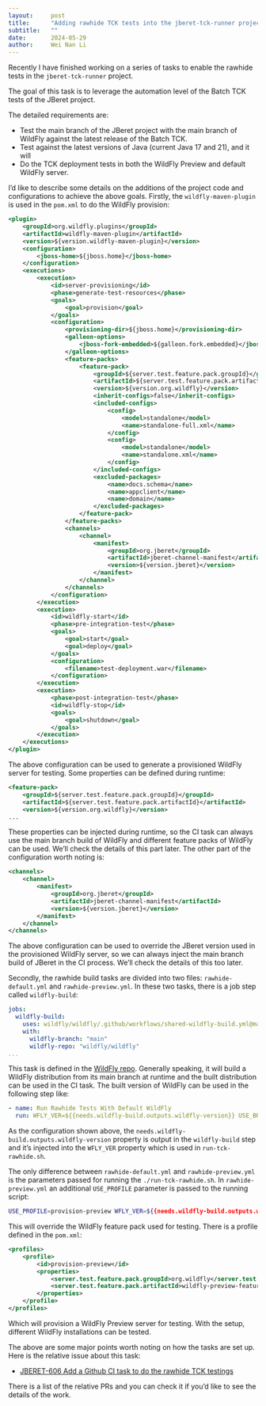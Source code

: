 ```yaml
---
layout:     post
title:      "Adding rawhide TCK tests into the jberet-tck-runner project"
subtitle:   ""
date:       2024-05-29
author:     Wei Nan Li
---
```


Recently I have finished working on a series of tasks to enable the rawhide tests in the `jberet-tck-runner` project.

The goal of this task is to leverage the automation level of the Batch TCK tests of the JBeret project.

The detailed requirements are:

* Test the main branch of the JBeret project with the main branch of WildFly against the latest release of the Batch TCK.
* Test against the latest versions of Java (current Java 17 and 21), and it will
* Do the TCK deployment tests in both the WildFly Preview and default WildFly server.

I’d like to describe some details on the additions of the project code and configurations to achieve the above goals. Firstly, the `wildfly-maven-plugin` is used in the `pom.xml` to do the WildFly provision:


```xml
<plugin>
    <groupId>org.wildfly.plugins</groupId>
    <artifactId>wildfly-maven-plugin</artifactId>
    <version>${version.wildfly-maven-plugin}</version>
    <configuration>
        <jboss-home>${jboss.home}</jboss-home>
    </configuration>
    <executions>
        <execution>
            <id>server-provisioning</id>
            <phase>generate-test-resources</phase>
            <goals>
                <goal>provision</goal>
            </goals>
            <configuration>
                <provisioning-dir>${jboss.home}</provisioning-dir>
                <galleon-options>
                    <jboss-fork-embedded>${galleon.fork.embedded}</jboss-fork-embedded>
                </galleon-options>
                <feature-packs>
                    <feature-pack>
                        <groupId>${server.test.feature.pack.groupId}</groupId>
                        <artifactId>${server.test.feature.pack.artifactId}</artifactId>
                        <version>${version.org.wildfly}</version>
                        <inherit-configs>false</inherit-configs>
                        <included-configs>
                            <config>
                                <model>standalone</model>
                                <name>standalone-full.xml</name>
                            </config>
                            <config>
                                <model>standalone</model>
                                <name>standalone.xml</name>
                            </config>
                        </included-configs>
                        <excluded-packages>
                            <name>docs.schema</name>
                            <name>appclient</name>
                            <name>domain</name>
                        </excluded-packages>
                    </feature-pack>
                </feature-packs>
                <channels>
                    <channel>
                        <manifest>
                            <groupId>org.jberet</groupId>
                            <artifactId>jberet-channel-manifest</artifactId>
                            <version>${version.jberet}</version>
                        </manifest>
                    </channel>
                </channels>
            </configuration>
        </execution>
        <execution>
            <id>wildfly-start</id>
            <phase>pre-integration-test</phase>
            <goals>
                <goal>start</goal>
                <goal>deploy</goal>
            </goals>
            <configuration>
                <filename>test-deployment.war</filename>
            </configuration>
        </execution>
        <execution>
            <phase>post-integration-test</phase>
            <id>wildfly-stop</id>
            <goals>
                <goal>shutdown</goal>
            </goals>
        </execution>
    </executions>
</plugin>
```

The above configuration can be used to generate a provisioned WildFly server for testing. Some properties can be defined during runtime:

```xml
<feature-pack>
	<groupId>${server.test.feature.pack.groupId}</groupId>
	<artifactId>${server.test.feature.pack.artifactId}</artifactId>
	<version>${version.org.wildfly}</version>
...
```

These properties can be injected during runtime, so the CI task can always use the main branch build of WildFly and different feature packs of WildFly can be used. We’ll check the details of this part later. The other part of the configuration worth noting is:

```xml
<channels>
    <channel>
        <manifest>
            <groupId>org.jberet</groupId>
            <artifactId>jberet-channel-manifest</artifactId>
            <version>${version.jberet}</version>
        </manifest>
    </channel>
</channels>
```

The above configuration can be used to override the JBeret version used in the provisioned WildFly server, so we can always inject the main branch build of JBeret in the CI process. We’ll check the details of this too later.

Secondly, the rawhide build tasks are divided into two files: `rawhide-default.yml` and `rawhide-preview.yml`. In these two tasks, there is a job step called `wildfly-build`:

```yml
jobs:
  wildfly-build:
    uses: wildfly/wildfly/.github/workflows/shared-wildfly-build.yml@main
    with:
      wildfly-branch: "main"
      wildfly-repo: "wildfly/wildfly"
...
```

This task is defined in the [WildFly repo](https://github.com/wildfly/wildfly/blob/main/.github/workflows/shared-wildfly-build.yml). Generally speaking, it will build a WildFly distribution from its main branch at runtime and the built distribution can be used in the CI task. The built version of WildFly can be used in the following step like:

```yml
- name: Run Rawhide Tests With Default WildFly
  run: WFLY_VER=${{needs.wildfly-build.outputs.wildfly-version}} USE_BRANCH=${{ matrix.use_branch }} ./run-tck-rawhide.sh
```

As the configuration shown above, the `needs.wildfly-build.outputs.wildfly-version` property is output in the `wildfly-build` step and it’s injected into the `WFLY_VER` property which is used in `run-tck-rawhide.sh`.

The only difference between `rawhide-default.yml`  and  `rawhide-preview.yml` is the parameters passed for running the `./run-tck-rawhide.sh`. In `rawhide-preview.yml` an additional `USE_PROFILE` parameter is passed to the running script:

```bash
USE_PROFILE=provision-preview WFLY_VER=${{needs.wildfly-build.outputs.wildfly-version}} USE_BRANCH=${{ matrix.use_branch }} ./run-tck-rawhide.sh
```

This will override the WildFly feature pack used for testing. There is a profile defined in the `pom.xml`:

```xml
<profiles>
    <profile>
        <id>provision-preview</id>
        <properties>
            <server.test.feature.pack.groupId>org.wildfly</server.test.feature.pack.groupId>
            <server.test.feature.pack.artifactId>wildfly-preview-feature-pack</server.test.feature.pack.artifactId>
        </properties>
    </profile>
</profiles>
```

Which will provision a WildFly Preview server for testing. With the setup, different WildFly installations can be tested.

The above are some major points worth noting on how the tasks are set up. Here is the relative issue about this task:

- [JBERET-606 Add a Github CI task to do the rawhide TCK testings](https://issues.redhat.com/browse/JBERET-606)

There is a list of the relative PRs and you can check it if you’d like to see the details of the work.










